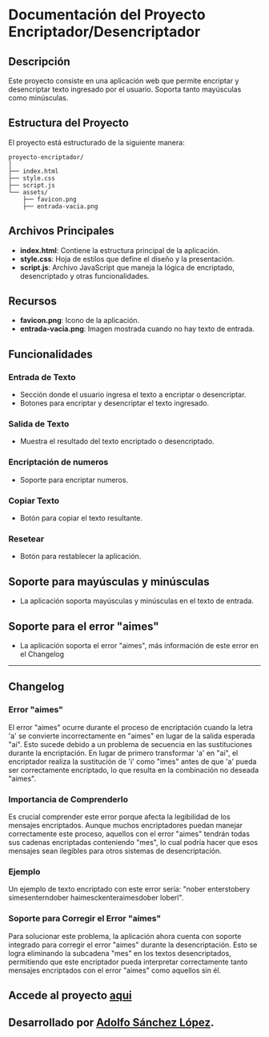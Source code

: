 # Documentación del Proyecto Encriptador/Desencriptador

## Descripción

Este proyecto consiste en una aplicación web que permite encriptar y desencriptar texto ingresado por el usuario. Soporta tanto mayúsculas como minúsculas.

## Estructura del Proyecto

El proyecto está estructurado de la siguiente manera:

```
proyecto-encriptador/
│
├── index.html
├── style.css
├── script.js
└── assets/
    ├── favicon.png
    ├── entrada-vacia.png
```

## Archivos Principales

- **index.html**: Contiene la estructura principal de la aplicación.
- **style.css**: Hoja de estilos que define el diseño y la presentación.
- **script.js**: Archivo JavaScript que maneja la lógica de encriptado, desencriptado y otras funcionalidades.

## Recursos

- **favicon.png**: Icono de la aplicación.
- **entrada-vacia.png**: Imagen mostrada cuando no hay texto de entrada.

## Funcionalidades

### Entrada de Texto

- Sección donde el usuario ingresa el texto a encriptar o desencriptar.
- Botones para encriptar y desencriptar el texto ingresado.

### Salida de Texto

- Muestra el resultado del texto encriptado o desencriptado.

### Encriptación de numeros

- Soporte para encriptar numeros.

### Copiar Texto

- Botón para copiar el texto resultante.

### Resetear

- Botón para restablecer la aplicación.

## Soporte para mayúsculas y minúsculas

- La aplicación soporta mayúsculas y minúsculas en el texto de entrada.

## Soporte para el error "aimes"

- La aplicación soporta el error "aimes", más información de este error en el Changelog

---

## Changelog

### Error "aimes"

El error "aimes" ocurre durante el proceso de encriptación cuando la letra 'a' se convierte incorrectamente en "aimes" en lugar de la salida esperada "ai". Esto sucede debido a un problema de secuencia en las sustituciones durante la encriptación. En lugar de primero transformar 'a' en "ai", el encriptador realiza la sustitución de 'i' como "imes" antes de que 'a' pueda ser correctamente encriptado, lo que resulta en la combinación no deseada "aimes".

### Importancia de Comprenderlo

Es crucial comprender este error porque afecta la legibilidad de los mensajes encriptados. Aunque muchos encriptadores puedan manejar correctamente este proceso, aquellos con el error "aimes" tendrán todas sus cadenas encriptadas conteniendo "mes", lo cual podría hacer que esos mensajes sean ilegibles para otros sistemas de desencriptación.

### Ejemplo

Un ejemplo de texto encriptado con este error sería: "nober enterstobery simesenterndober haimesckenteraimesdober loberl".

### Soporte para Corregir el Error "aimes"

Para solucionar este problema, la aplicación ahora cuenta con soporte integrado para corregir el error "aimes" durante la desencriptación. Esto se logra eliminando la subcadena "mes" en los textos desencriptados, permitiendo que este encriptador pueda interpretar correctamente tanto mensajes encriptados con el error "aimes" como aquellos sin él.

## Accede al proyecto [aqui](https://adolfsan99.github.io/proyecto-encriptador/)

## Desarrollado por [Adolfo Sánchez López](https://github.com/Adolfsan99).
